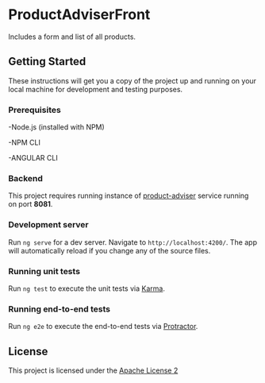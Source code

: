 # ProductAdviserFront

Includes a form and list of all products.

## Getting Started

These instructions will get you a copy of the project up and running on your local machine for development and testing purposes.

### Prerequisites

-Node.js (installed with NPM)

-NPM CLI

-ANGULAR CLI

### Backend

This project requires running instance of [product-adviser](https://github.com/Aurrix/product-adviser) service running on port **8081**.

### Development server

Run `ng serve` for a dev server. Navigate to `http://localhost:4200/`. The app will automatically reload if you change any of the source files.

### Running unit tests

Run `ng test` to execute the unit tests via [Karma](https://karma-runner.github.io).

### Running end-to-end tests

Run `ng e2e` to execute the end-to-end tests via [Protractor](http://www.protractortest.org/).

## License

This project is licensed under the [Apache License 2](https://www.apache.org/licenses/LICENSE-2.0)

